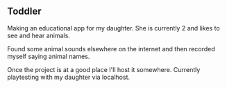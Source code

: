 ## Toddler
Making an educational app for my daughter. She is currently 2 and likes to see and hear animals. 

Found some animal sounds elsewhere on the internet and then recorded myself saying animal names.

Once the project is at a good place I'll host it somewhere. Currently playtesting with my daughter via localhost.
